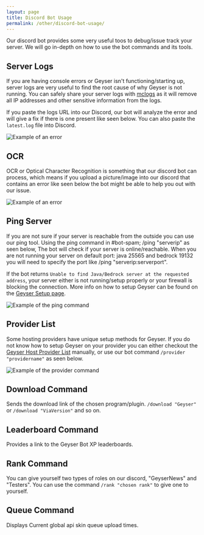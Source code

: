 ```yaml
---
layout: page
title: Discord Bot Usage
permalink: /other/discord-bot-usage/
---
```


Our discord bot provides some very useful toos to debug/issue track your server. We will go in-depth on how to use the bot commands and its tools.

## Server Logs

If you are having console errors or Geyser isn't functioning/starting up, server logs are very useful to find the root cause of why Geyser is not running. You can safely share your server logs with [mclogs](https://mclo.gs) as it will remove all IP addresses and other sensitive information from the logs. 

If you paste the logs URL into our Discord, our bot will analyze the error and will give a fix if there is one present like seen below. You can also paste the `latest.log` file into Discord.

![Example of an error](https://cdn.discordapp.com/attachments/613194762249437245/1021787041257767042/Naamloos.png)

## OCR

OCR or Optical Character Recognition is something that our discord bot can process, which means if you upload a picture/image into our discord that contains an error like seen below the bot might be able to help you out with our issue.

![Example of an error](https://cdn.discordapp.com/attachments/613194762249437245/1021784112878600263/unknown.png)

## Ping Server

If you are not sure if your server is reachable from the outside you can use our ping tool. Using the ping command in #bot-spam; /ping "serverip" as seen below, The bot will check if your server is online/reachable. When you are not running your server on default port: java 25565 and bedrock 19132 you will need to specify the port like /ping "serverip:serverport".

If the bot returns `Unable to find Java/Bedrock server at the requested address`, your server either is not running/setup properly or your firewall is blocking the connection. More info on how to setup Geyser can be found on the [Geyser Setup page](/geyser/setup/).

![Example of the ping command](https://cdn.discordapp.com/attachments/613194762249437245/1021790089367535697/unknown.png)

## Provider List

Some hosting providers have unique setup methods for Geyser. If you do not know how to setup Geyser on your provider you can either checkout the [Geyser Host Provider List](/geyser/supported-hosting-providers/) manually, or use our bot command `/provider "providername"` as seen below.

![Example of the provider command](https://cdn.discordapp.com/attachments/613194762249437245/1021791367585857587/unknown.png)

## Download Command

Sends the download link of the chosen program/plugin. `/download "Geyser"` or `/download "ViaVersion"` and so on.

## Leaderboard Command

Provides a link to the Geyser Bot XP leaderboards.

## Rank Command

You can give yourself two types of roles on our discord, "GeyserNews" and "Testers". You can use the command `/rank "chosen rank"` to give one to yourself.

## Queue Command

Displays Current global api skin queue upload times.



